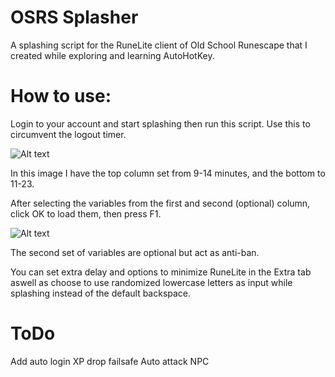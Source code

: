 # OSRS Splasher

A splashing script for the RuneLite client of Old School Runescape that I created while exploring and learning AutoHotKey.

# How to use:

Login to your account and start splashing then run this script. Use this to circumvent the logout timer.


![Alt text](https://i.imgur.com/jiuT1sJ.png "DuckSplasher")

In this image I have the top column set from 9-14 minutes, and the bottom to 11-23.

After selecting the variables from the first and second (optional) column, click OK to load them, then press F1.


![Alt text](https://i.imgur.com/ItVdK2c.png "DuckSplasher")


The second set of variables are optional but act as anti-ban.

You can set extra delay and options to minimize RuneLite in the Extra tab aswell as choose to use randomized lowercase letters as input while splashing instead of the default backspace.


#  ToDo

Add auto login
XP drop failsafe
Auto attack NPC

